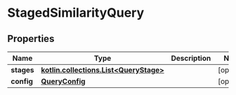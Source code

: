 
# StagedSimilarityQuery

## Properties
Name | Type | Description | Notes
------------ | ------------- | ------------- | -------------
**stages** | [**kotlin.collections.List&lt;QueryStage&gt;**](QueryStage.md) |  |  [optional]
**config** | [**QueryConfig**](QueryConfig.md) |  |  [optional]



